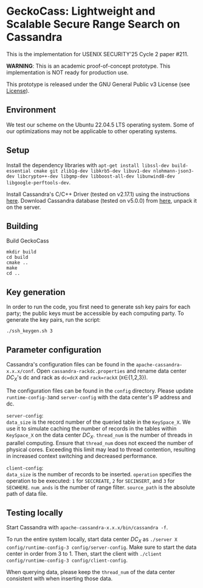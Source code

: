 # GeckoCass: Lightweight and Scalable Secure Range Search on Cassandra

This is the implementation for USENIX SECURITY'25 Cycle 2 paper #211.

**WARNING**: This is an academic proof-of-concept prototype. This implementation is NOT ready for production use.

This prototype is released under the GNU General Public v3 License (see [License](http://www.gnu.org/licenses/)).

## Environment

We test our scheme on the Ubuntu 22.04.5 LTS operating system. Some of our optimizations may not be applicable to other operating systems. 

## Setup

Install the dependency libraries with 
`
apt-get install libssl-dev build-essential cmake git zlib1g-dev libkrb5-dev libuv1-dev nlohmann-json3-dev libcrypto++-dev libgmp-dev libboost-all-dev libunwind8-dev libgoogle-perftools-dev
`.

Install Cassandra's C/C++ Driver (tested on v2.17.1) using the instructions [here](https://docs.datastax.com/en/developer/cpp-driver/2.17/topics/building/index.html). Download Cassandra database (tested on v5.0.0) from [here](https://archive.apache.org/dist/cassandra/5.0.0/), unpack it on the server.

## Building

Build GeckoCass
```
mkdir build
cd build
cmake ..
make
cd ..
```

## Key generation
In order to run the code, you first need to generate ssh key pairs for each party; the public keys must be accessible by each computing party. To generate the key pairs, run the script:

```
./ssh_keygen.sh 3
```

## Parameter configuration
Cassandra's configuration files can be found in the `apache-cassandra-x.x.x/conf`. Open `cassandra-rackdc.properties` and rename data center $DC_X$'s dc and rack as `dc=dcX` and `rack=rackX` (`X`∈{1,2,3}).

The configuration files can be found in the `config` directory. Please update `runtime-config-3`and `server-config` with the data center's IP address and dc.

`server-config`:  
`data_size` is the record number of the queried table in the `KeySpace_X`. We use it to simulate caching the number of records in the tables within `KeySpace_X` on the data center $DC_X$.
`thread_num` is the number of threads in parallel computing. Ensure that `thread_num` does not exceed the number of physical cores. Exceeding this limit may lead to thread contention, resulting in increased context switching and decreased performance.

`client-config`:  
`data_size` is the number of records to be inserted. 
`operation` specifies the operation to be executed: `1` for `SECCREATE`, `2` for `SECINSERT`, and `3` for `SECWHERE`.
`num_ands` is the number of range filter.
`source_path` is the absolute path of data file.

## Testing locally
Start Cassandra with `apache-cassandra-x.x.x/bin/cassandra -f`.

To run the entire system locally, start data center $DC_X$ as `./server X config/runtime-config-3 config/server-config`. Make sure to start the data center in order from 3 to 1. Then, start the client with `./client config/runtime-config-3 config/client-config`. 

When querying data, please keep the `thread_num` of the data center consistent with when inserting those data.
